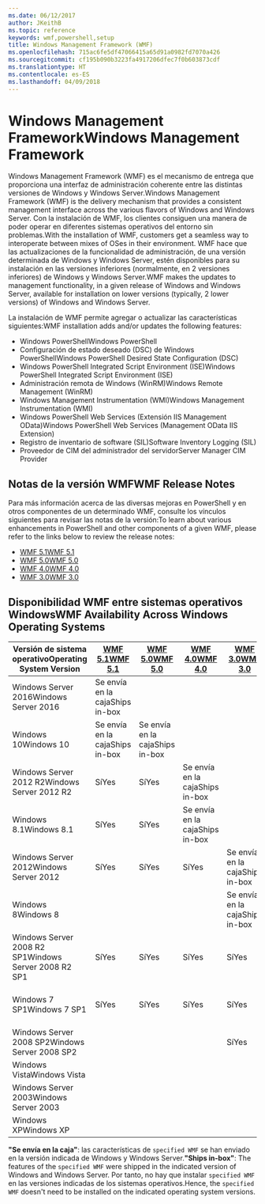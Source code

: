 ```yaml
---
ms.date: 06/12/2017
author: JKeithB
ms.topic: reference
keywords: wmf,powershell,setup
title: Windows Management Framework (WMF)
ms.openlocfilehash: 715ac6fe5df47066415a65d91a0982fd7070a426
ms.sourcegitcommit: cf195b090b3223fa4917206dfec7f0b603873cdf
ms.translationtype: HT
ms.contentlocale: es-ES
ms.lasthandoff: 04/09/2018
---
```

# <a name="windows-management-framework"></a><span data-ttu-id="7898a-103">Windows Management Framework</span><span class="sxs-lookup"><span data-stu-id="7898a-103">Windows Management Framework</span></span>

<span data-ttu-id="7898a-104">Windows Management Framework (WMF) es el mecanismo de entrega que proporciona una interfaz de administración coherente entre las distintas versiones de Windows y Windows Server.</span><span class="sxs-lookup"><span data-stu-id="7898a-104">Windows Management Framework (WMF) is the delivery mechanism that provides a consistent management interface across the various flavors of Windows and Windows Server.</span></span>
<span data-ttu-id="7898a-105">Con la instalación de WMF, los clientes consiguen una manera de poder operar en diferentes sistemas operativos del entorno sin problemas.</span><span class="sxs-lookup"><span data-stu-id="7898a-105">With the installation of WMF, customers get a seamless way to interoperate between mixes of OSes in their environment.</span></span>
<span data-ttu-id="7898a-106">WMF hace que las actualizaciones de la funcionalidad de administración, de una versión determinada de Windows y Windows Server, estén disponibles para su instalación en las versiones inferiores (normalmente, en 2 versiones inferiores) de Windows y Windows Server.</span><span class="sxs-lookup"><span data-stu-id="7898a-106">WMF makes the updates to management functionality, in a given release of Windows and Windows Server, available for installation on lower versions (typically, 2 lower versions) of Windows and Windows Server.</span></span>

<span data-ttu-id="7898a-107">La instalación de WMF permite agregar o actualizar las características siguientes:</span><span class="sxs-lookup"><span data-stu-id="7898a-107">WMF installation adds and/or updates the following features:</span></span>

- <span data-ttu-id="7898a-108">Windows PowerShell</span><span class="sxs-lookup"><span data-stu-id="7898a-108">Windows PowerShell</span></span>
- <span data-ttu-id="7898a-109">Configuración de estado deseado (DSC) de Windows PowerShell</span><span class="sxs-lookup"><span data-stu-id="7898a-109">Windows PowerShell Desired State Configuration (DSC)</span></span>
- <span data-ttu-id="7898a-110">Windows PowerShell Integrated Script Environment (ISE)</span><span class="sxs-lookup"><span data-stu-id="7898a-110">Windows PowerShell Integrated Script Environment (ISE)</span></span>
- <span data-ttu-id="7898a-111">Administración remota de Windows (WinRM)</span><span class="sxs-lookup"><span data-stu-id="7898a-111">Windows Remote Management (WinRM)</span></span>
- <span data-ttu-id="7898a-112">Windows Management Instrumentation (WMI)</span><span class="sxs-lookup"><span data-stu-id="7898a-112">Windows Management Instrumentation (WMI)</span></span>
- <span data-ttu-id="7898a-113">Windows PowerShell Web Services (Extensión IIS Management OData)</span><span class="sxs-lookup"><span data-stu-id="7898a-113">Windows PowerShell Web Services (Management OData IIS Extension)</span></span>
- <span data-ttu-id="7898a-114">Registro de inventario de software (SIL)</span><span class="sxs-lookup"><span data-stu-id="7898a-114">Software Inventory Logging (SIL)</span></span>
- <span data-ttu-id="7898a-115">Proveedor de CIM del administrador del servidor</span><span class="sxs-lookup"><span data-stu-id="7898a-115">Server Manager CIM Provider</span></span>

## <a name="wmf-release-notes"></a><span data-ttu-id="7898a-116">Notas de la versión WMF</span><span class="sxs-lookup"><span data-stu-id="7898a-116">WMF Release Notes</span></span>

<span data-ttu-id="7898a-117">Para más información acerca de las diversas mejoras en PowerShell y en otros componentes de un determinado WMF, consulte los vínculos siguientes para revisar las notas de la versión:</span><span class="sxs-lookup"><span data-stu-id="7898a-117">To learn about various enhancements in PowerShell and other components of a given WMF, please refer to the links below to review the release notes:</span></span>

- [<span data-ttu-id="7898a-118">WMF 5.1</span><span class="sxs-lookup"><span data-stu-id="7898a-118">WMF 5.1</span></span>](5.1/release-notes.md)
- [<span data-ttu-id="7898a-119">WMF 5.0</span><span class="sxs-lookup"><span data-stu-id="7898a-119">WMF 5.0</span></span>](5.0/releasenotes.md)
- [<span data-ttu-id="7898a-120">WMF 4.0</span><span class="sxs-lookup"><span data-stu-id="7898a-120">WMF 4.0</span></span>](https://download.microsoft.com/download/3/D/6/3D61D262-8549-4769-A660-230B67E15B25/Windows%20Management%20Framework%204%200%20Release%20Notes.docx)
- [<span data-ttu-id="7898a-121">WMF 3.0</span><span class="sxs-lookup"><span data-stu-id="7898a-121">WMF 3.0</span></span>](https://download.microsoft.com/download/E/7/6/E76850B8-DA6E-4FF5-8CCE-A24FC513FD16/WMF%203%20Release%20Notes.docx)

## <a name="wmf-availability-across-windows-operating-systems"></a><span data-ttu-id="7898a-122">Disponibilidad WMF entre sistemas operativos Windows</span><span class="sxs-lookup"><span data-stu-id="7898a-122">WMF Availability Across Windows Operating Systems</span></span>

| <span data-ttu-id="7898a-123">Versión de sistema operativo</span><span class="sxs-lookup"><span data-stu-id="7898a-123">Operating System Version</span></span> | [<span data-ttu-id="7898a-124">WMF 5.1</span><span class="sxs-lookup"><span data-stu-id="7898a-124">WMF 5.1</span></span>](https://aka.ms/wmf51download) | [<span data-ttu-id="7898a-125">WMF 5.0</span><span class="sxs-lookup"><span data-stu-id="7898a-125">WMF 5.0</span></span>](https://aka.ms/wmf5download) | [<span data-ttu-id="7898a-126">WMF 4.0</span><span class="sxs-lookup"><span data-stu-id="7898a-126">WMF 4.0</span></span>](https://aka.ms/wmf4download) |  [<span data-ttu-id="7898a-127">WMF 3.0</span><span class="sxs-lookup"><span data-stu-id="7898a-127">WMF 3.0</span></span>](https://aka.ms/wmf3download) | [<span data-ttu-id="7898a-128">WMF 2.0</span><span class="sxs-lookup"><span data-stu-id="7898a-128">WMF 2.0</span></span>](https://aka.ms/wmf2download) |
| ------------------------ | ----------- | ----------- | ----------- | ------------ |  ------------- |
| <span data-ttu-id="7898a-129">Windows Server 2016</span><span class="sxs-lookup"><span data-stu-id="7898a-129">Windows Server 2016</span></span> | <span data-ttu-id="7898a-130">Se envía en la caja</span><span class="sxs-lookup"><span data-stu-id="7898a-130">Ships in-box</span></span> |  |  |  |  |
| <span data-ttu-id="7898a-131">Windows 10</span><span class="sxs-lookup"><span data-stu-id="7898a-131">Windows 10</span></span> | <span data-ttu-id="7898a-132">Se envía en la caja</span><span class="sxs-lookup"><span data-stu-id="7898a-132">Ships in-box</span></span> | <span data-ttu-id="7898a-133">Se envía en la caja</span><span class="sxs-lookup"><span data-stu-id="7898a-133">Ships in-box</span></span>  | | | |
| <span data-ttu-id="7898a-134">Windows Server 2012 R2</span><span class="sxs-lookup"><span data-stu-id="7898a-134">Windows Server 2012 R2</span></span>| <span data-ttu-id="7898a-135">Sí</span><span class="sxs-lookup"><span data-stu-id="7898a-135">Yes</span></span> | <span data-ttu-id="7898a-136">Sí</span><span class="sxs-lookup"><span data-stu-id="7898a-136">Yes</span></span> | <span data-ttu-id="7898a-137">Se envía en la caja</span><span class="sxs-lookup"><span data-stu-id="7898a-137">Ships in-box</span></span> |  |  |
| <span data-ttu-id="7898a-138">Windows 8.1</span><span class="sxs-lookup"><span data-stu-id="7898a-138">Windows 8.1</span></span> | <span data-ttu-id="7898a-139">Sí</span><span class="sxs-lookup"><span data-stu-id="7898a-139">Yes</span></span> | <span data-ttu-id="7898a-140">Sí</span><span class="sxs-lookup"><span data-stu-id="7898a-140">Yes</span></span> |  <span data-ttu-id="7898a-141">Se envía en la caja</span><span class="sxs-lookup"><span data-stu-id="7898a-141">Ships in-box</span></span> |  |  |
| <span data-ttu-id="7898a-142">Windows Server 2012</span><span class="sxs-lookup"><span data-stu-id="7898a-142">Windows Server 2012</span></span> | <span data-ttu-id="7898a-143">Sí</span><span class="sxs-lookup"><span data-stu-id="7898a-143">Yes</span></span> | <span data-ttu-id="7898a-144">Sí</span><span class="sxs-lookup"><span data-stu-id="7898a-144">Yes</span></span> | <span data-ttu-id="7898a-145">Sí</span><span class="sxs-lookup"><span data-stu-id="7898a-145">Yes</span></span> |  <span data-ttu-id="7898a-146">Se envía en la caja</span><span class="sxs-lookup"><span data-stu-id="7898a-146">Ships in-box</span></span> | |
| <span data-ttu-id="7898a-147">Windows 8</span><span class="sxs-lookup"><span data-stu-id="7898a-147">Windows 8</span></span> |  |  |  | <span data-ttu-id="7898a-148">Se envía en la caja</span><span class="sxs-lookup"><span data-stu-id="7898a-148">Ships in-box</span></span> | |
| <span data-ttu-id="7898a-149">Windows Server 2008 R2 SP1</span><span class="sxs-lookup"><span data-stu-id="7898a-149">Windows Server 2008 R2 SP1</span></span> | <span data-ttu-id="7898a-150">Sí</span><span class="sxs-lookup"><span data-stu-id="7898a-150">Yes</span></span> | <span data-ttu-id="7898a-151">Sí</span><span class="sxs-lookup"><span data-stu-id="7898a-151">Yes</span></span> | <span data-ttu-id="7898a-152">Sí</span><span class="sxs-lookup"><span data-stu-id="7898a-152">Yes</span></span> |  <span data-ttu-id="7898a-153">Sí</span><span class="sxs-lookup"><span data-stu-id="7898a-153">Yes</span></span>| <span data-ttu-id="7898a-154">Se envía en la caja</span><span class="sxs-lookup"><span data-stu-id="7898a-154">Ships in-box</span></span> |
| <span data-ttu-id="7898a-155">Windows 7 SP1</span><span class="sxs-lookup"><span data-stu-id="7898a-155">Windows 7 SP1</span></span>  | <span data-ttu-id="7898a-156">Sí</span><span class="sxs-lookup"><span data-stu-id="7898a-156">Yes</span></span> | <span data-ttu-id="7898a-157">Sí</span><span class="sxs-lookup"><span data-stu-id="7898a-157">Yes</span></span> | <span data-ttu-id="7898a-158">Sí</span><span class="sxs-lookup"><span data-stu-id="7898a-158">Yes</span></span> | <span data-ttu-id="7898a-159">Sí</span><span class="sxs-lookup"><span data-stu-id="7898a-159">Yes</span></span> | <span data-ttu-id="7898a-160">Se envía en la caja</span><span class="sxs-lookup"><span data-stu-id="7898a-160">Ships in-box</span></span> |
| <span data-ttu-id="7898a-161">Windows Server 2008 SP2</span><span class="sxs-lookup"><span data-stu-id="7898a-161">Windows Server 2008 SP2</span></span> | | | | <span data-ttu-id="7898a-162">Sí</span><span class="sxs-lookup"><span data-stu-id="7898a-162">Yes</span></span> | <span data-ttu-id="7898a-163">Sí</span><span class="sxs-lookup"><span data-stu-id="7898a-163">Yes</span></span> |
| <span data-ttu-id="7898a-164">Windows Vista</span><span class="sxs-lookup"><span data-stu-id="7898a-164">Windows Vista</span></span> | | | | | <span data-ttu-id="7898a-165">Sí</span><span class="sxs-lookup"><span data-stu-id="7898a-165">Yes</span></span> |
| <span data-ttu-id="7898a-166">Windows Server 2003</span><span class="sxs-lookup"><span data-stu-id="7898a-166">Windows Server 2003</span></span>| | | |  | <span data-ttu-id="7898a-167">Sí</span><span class="sxs-lookup"><span data-stu-id="7898a-167">Yes</span></span> |
| <span data-ttu-id="7898a-168">Windows XP</span><span class="sxs-lookup"><span data-stu-id="7898a-168">Windows XP</span></span> | | | |  | <span data-ttu-id="7898a-169">Sí</span><span class="sxs-lookup"><span data-stu-id="7898a-169">Yes</span></span> |

<span data-ttu-id="7898a-170">**"Se envía en la caja"**: las características de `specified WMF` se han enviado en la versión indicada de Windows y Windows Server.</span><span class="sxs-lookup"><span data-stu-id="7898a-170">**"Ships in-box"**: The features of the `specified WMF` were shipped in the indicated version of  Windows and Windows Server.</span></span>
<span data-ttu-id="7898a-171">Por tanto, no hay que instalar `specified WMF` en las versiones indicadas de los sistemas operativos.</span><span class="sxs-lookup"><span data-stu-id="7898a-171">Hence, the `specified WMF` doesn't need to be installed on the indicated operating system versions.</span></span>